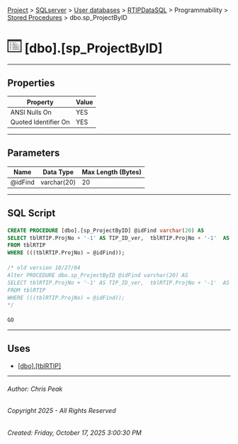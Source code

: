 #### 

[Project](../../../../../index.md) > [SQLserver](../../../../index.md) > [User databases](../../../index.md) > [RTIPDataSQL](../../index.md) > Programmability > [Stored Procedures](Stored_Procedures.md) > dbo.sp_ProjectByID

# ![Stored Procedures](../../../../../Images/StoredProcedure32.png) [dbo].[sp_ProjectByID]

---

## <a name="#properties"></a>Properties

| Property | Value |
|---|---|
| ANSI Nulls On | YES |
| Quoted Identifier On | YES |


---

## <a name="#parameters"></a>Parameters

| Name | Data Type | Max Length (Bytes) |
|---|---|---|
| @idFind | varchar(20) | 20 |


---

## <a name="#sqlscript"></a>SQL Script

```sql
CREATE PROCEDURE [dbo].[sp_ProjectByID] @idFind varchar(20) AS
SELECT tblRTIP.ProjNo + '-1' AS TIP_ID_ver,  tblRTIP.ProjNo + '-1'  AS Proj_ID_ver, tblRTIP.ProjNo AS idProject, tblRTIP.ProjectTitle, tblRTIP.ProjDesc AS [Project-Desc], tblRTIP.ProjectLocation as strGeoDesc_On, tblRTIP.ProjectFrom AS strGeoDesc_From, tblRTIP.ProjectTo AS strGeoDesc_To, Year([tblRTIP].[DateFullyImplemented]) AS [Comp-Date], tblRTIP.WSDOT_Pin, tblRTIP.MTP_Status, tblRTIP.[1stYearProg], 0 as ProjEvolution,tblRTIP.Agency, tblRTIP.CountyNo, tblRTIP.FunctionalClassNo, tblRTIP.ImpTypeNo, tblRTIP.intVersion, tblRTIP.dateModified, tblRTIP.dateMapped, tblRTIP.fMappable
FROM tblRTIP
WHERE (((tblRTIP.ProjNo) = @idFind));

/* old version 10/27/04
Alter PROCEDURE dbo.sp_ProjectByID @idFind varchar(20) AS
SELECT tblRTIP.ProjNo + '-1' AS TIP_ID_ver,  tblRTIP.ProjNo + '-1'  AS Proj_ID_ver, tblRTIP.ProjNo AS idProject, tblRTIP.ProjectTitle, tblRTIP.ProjDesc AS [Project-Desc], tblRTIP.ProjectLocation as strGeoDesc_On, tblRTIP.ProjectFrom AS strGeoDesc_From, tblRTIP.ProjectTo AS strGeoDesc_To, Year([tblRTIP].[DateFullyImplemented]) AS [Comp-Date], tblRTIP.WSDOT_Pin, tblRTIP.MTP_Status, tblRTIP.[1stYearProg], 0 as ProjEvolution,tblRTIP.Agency, tblRTIP.CountyNo, tblRTIP.FunctionalClassNo, tblRTIP.ImpTypeNo, tblRTIP.intVersion, tblRTIP.dateModified, tblRTIP.dateMapped, tblRTIP.fMappable
FROM tblRTIP
WHERE (((tblRTIP.ProjNo) = @idFind));
*/

GO

```


---

## <a name="#uses"></a>Uses

* [[dbo].[tblRTIP]](../../Tables/dbo_tblRTIP.md)


---

###### Author:  Chris Peak

###### Copyright 2025 - All Rights Reserved

###### Created: Friday, October 17, 2025 3:00:30 PM

